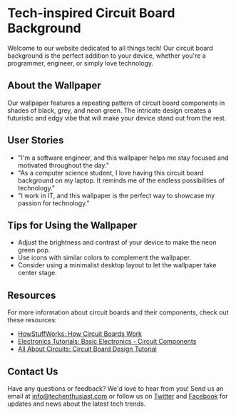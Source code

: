 <!--font:Poppins-->

# Tech-inspired Circuit Board Background

Welcome to our website dedicated to all things tech! Our circuit board background is the perfect addition to your device, whether you're a programmer, engineer, or simply love technology.

## About the Wallpaper

Our wallpaper features a repeating pattern of circuit board components in shades of black, grey, and neon green. The intricate design creates a futuristic and edgy vibe that will make your device stand out from the rest.

## User Stories

- "I'm a software engineer, and this wallpaper helps me stay focused and motivated throughout the day."
- "As a computer science student, I love having this circuit board background on my laptop. It reminds me of the endless possibilities of technology."
- "I work in IT, and this wallpaper is the perfect way to showcase my passion for technology."

## Tips for Using the Wallpaper

- Adjust the brightness and contrast of your device to make the neon green pop.
- Use icons with similar colors to complement the wallpaper.
- Consider using a minimalist desktop layout to let the wallpaper take center stage.

## Resources

For more information about circuit boards and their components, check out these resources:

- [HowStuffWorks: How Circuit Boards Work](#)
- [Electronics Tutorials: Basic Electronics - Circuit Components](#)
- [All About Circuits: Circuit Board Design Tutorial](#)

## Contact Us

Have any questions or feedback? We'd love to hear from you! Send us an email at [info@techenthusiast.com](mailto:info@techenthusiast.com) or follow us on [Twitter](#) and [Facebook](#) for updates and news about the latest tech trends.

<!--

Write me content for website with wallpaper which alt text is:

"A wallpaper with a repeating pattern of circuit board components, in shades of black, grey, and neon green."

The name/title of the page should not be 1:1 copy of the alt text but rather a real content of the website which is using this wallpaper.

- Use markdown format 
- Start with heading
- Heading should be short and concise
- The content should look like a real website 
- The website should not be about the wallpaper, wallpaper is just a related background
- Heading should be contain work "wallpaper" or "background"
- Include real sections like references, contact, user stories, etc. use things relevant to the page purpose.
- Feel free to use structure like headings, bullets, numbering, blockquotes, paragraphs, horizontal lines, etc.
- You can use formatting like bold or _italic_
- You can include UTF-8 emojis
- Links should be only #hash anchors (and you can refer to the document itself)
- Do not include images


---


# Circuit Board Background for Tech Enthusiasts

Welcome to our website dedicated to all things tech! Our circuit board background is the perfect addition to your desktop or mobile device, whether you're a programmer, engineer, or simply love technology.

## About the Wallpaper

Our wallpaper features a repeating pattern of circuit board components in shades of black, grey, and neon green. The intricate design creates a futuristic and edgy vibe that will make your device stand out from the rest.

## User Stories

- "I'm a software engineer, and this wallpaper helps me stay focused and motivated throughout the day."
- "As a computer science student, I love having this circuit board background on my laptop. It reminds me of the endless possibilities of technology."
- "I work in IT, and this wallpaper is the perfect way to showcase my passion for technology."

## Tips for Using the Wallpaper

- Adjust the brightness and contrast of your device to make the neon green pop.
- Use icons with similar colors to complement the wallpaper.
- Consider using a minimalist desktop layout to let the wallpaper take center stage.

## References

For more information about circuit boards and their components, check out these resources:

- [HowStuffWorks: How Circuit Boards Work](#)
- [Electronics Tutorials: Basic Electronics - Circuit Components](#)
- [All About Circuits: Circuit Board Design Tutorial](#)

## Contact Us

Have any questions or feedback? We'd love to hear from you! Send us an email at [info@techenthusiast.com](mailto:info@techenthusiast.com) or follow us on [Twitter](#) and [Facebook](#) for updates and news about the latest tech trends.


---


Heading is too long, rewrite whole content.


---


# Futuristic Circuit Board Background for Tech Enthusiasts

Welcome to our website dedicated to all things tech! Our circuit board background is the perfect addition to your desktop or mobile device, whether you're a programmer, engineer, or simply love technology.

## About the Wallpaper

Our wallpaper features a repeating pattern of circuit board components in shades of black, grey, and neon green. The intricate design creates a futuristic and edgy vibe that will make your device stand out from the rest.

## User Stories

- "I'm a software engineer, and this wallpaper helps me stay focused and motivated throughout the day."
- "As a computer science student, I love having this circuit board background on my laptop. It reminds me of the endless possibilities of technology."
- "I work in IT, and this wallpaper is the perfect way to showcase my passion for technology."

## Tips for Using the Wallpaper

- Adjust the brightness and contrast of your device to make the neon green pop.
- Use icons with similar colors to complement the wallpaper.
- Consider using a minimalist desktop layout to let the wallpaper take center stage.

## References

For more information about circuit boards and their components, check out these resources:

- [HowStuffWorks: How Circuit Boards Work](#)
- [Electronics Tutorials: Basic Electronics - Circuit Components](#)
- [All About Circuits: Circuit Board Design Tutorial](#)

## Contact Us

Have any questions or feedback? We'd love to hear from you! Send us an email at [info@techenthusiast.com](mailto:info@techenthusiast.com) or follow us on [Twitter](#) and [Facebook](#) for updates and news about the latest tech trends.


---


Heading is too long, rewrite whole content.


---


# Circuit Board Background for Tech Lovers

Welcome to our website dedicated to all things tech! Our circuit board background is the perfect addition to your device, whether you're a programmer, engineer, or simply love technology.

## About the Wallpaper

Our wallpaper features a repeating pattern of circuit board components in shades of black, grey, and neon green. The intricate design creates a futuristic and edgy vibe that will make your device stand out from the rest.

## User Stories

- "I'm a software engineer, and this wallpaper helps me stay focused and motivated throughout the day."
- "As a computer science student, I love having this circuit board background on my laptop. It reminds me of the endless possibilities of technology."
- "I work in IT, and this wallpaper is the perfect way to showcase my passion for technology."

## Tips for Using the Wallpaper

- Adjust the brightness and contrast of your device to make the neon green pop.
- Use icons with similar colors to complement the wallpaper.
- Consider using a minimalist desktop layout to let the wallpaper take center stage.

## Resources

For more information about circuit boards and their components, check out these resources:

- [HowStuffWorks: How Circuit Boards Work](#)
- [Electronics Tutorials: Basic Electronics - Circuit Components](#)
- [All About Circuits: Circuit Board Design Tutorial](#)

## Contact Us

Have any questions or feedback? We'd love to hear from you! Send us an email at [info@techenthusiast.com](mailto:info@techenthusiast.com) or follow us on [Twitter](#) and [Facebook](#) for updates and news about the latest tech trends.


---


Heading is too long, rewrite whole content.


---


# Tech-inspired Circuit Board Background

Welcome to our website dedicated to all things tech! Our circuit board background is the perfect addition to your device, whether you're a programmer, engineer, or simply love technology.

## About the Wallpaper

Our wallpaper features a repeating pattern of circuit board components in shades of black, grey, and neon green. The intricate design creates a futuristic and edgy vibe that will make your device stand out from the rest.

## User Stories

- "I'm a software engineer, and this wallpaper helps me stay focused and motivated throughout the day."
- "As a computer science student, I love having this circuit board background on my laptop. It reminds me of the endless possibilities of technology."
- "I work in IT, and this wallpaper is the perfect way to showcase my passion for technology."

## Tips for Using the Wallpaper

- Adjust the brightness and contrast of your device to make the neon green pop.
- Use icons with similar colors to complement the wallpaper.
- Consider using a minimalist desktop layout to let the wallpaper take center stage.

## Resources

For more information about circuit boards and their components, check out these resources:

- [HowStuffWorks: How Circuit Boards Work](#)
- [Electronics Tutorials: Basic Electronics - Circuit Components](#)
- [All About Circuits: Circuit Board Design Tutorial](#)

## Contact Us

Have any questions or feedback? We'd love to hear from you! Send us an email at [info@techenthusiast.com](mailto:info@techenthusiast.com) or follow us on [Twitter](#) and [Facebook](#) for updates and news about the latest tech trends.


---


Write me a Google font which is best fitting for the website.

Pick from the list:
- Montserrat
- IBM Plex Sans
- Lato
- Roboto
- Futura
- Poppins
- Alegreya
- Raleway
- Orbitron
- Exo 2
- Great Vibes
- Dancing Script
- Playfair Display
- Lobster
- Inter
- Open Sans
- Barlow Condensed


Write just the font name nothing else.


---


Poppins

-->
